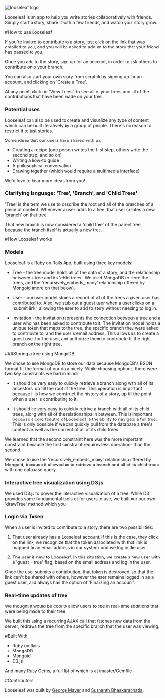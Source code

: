 ![looseleaf logo](http://i1282.photobucket.com/albums/a535/bhaskaraspb/looseleaf_zpsbcea3d9b.png "looseleaf logo")

Looseleaf is an app to help you write stories collaboratively with friends. Simply start a story, share it with a few friends, and watch your story grow.

#How to use Looseleaf

If you're invited to contribute to a story, just click on the link that was emailed to you, and you will be asked to add on to the story that your friend has passed to you.

Once you add to the story, sign up for an account, in order to ask others to contribute onto your branch.

You can also start your own story from scratch by signing up for an account, and clicking on 'Create a Tree'. 

At any point, click on 'View Trees', to see all of your trees and all of the contributions that have been made on your tree.

### Potential uses

Looseleaf can also be used to create and visualize any type of content which can be built iteratively by a group of people. There's no reason to restrict it to just stories.

Some ideas that our users have shared with us:
- Creating a recipe (one person writes the first step, others write the second step, and so on)
- Writing a how-to guide
- A philosophical conversation 
- Drawing together (which would require a multimedia interface)

We'd love to hear more ideas from you!

### Clarifying language: 'Tree', 'Branch', and 'Child Trees'

'Tree' is the term we use to describe the root and all of the branches of a piece of content. Whenever a user adds to a tree, that user creates a new 'branch' on that tree. 

That new branch is now considered a 'child tree' of the parent tree, because the branch itself is actually a new tree.

#How Looseleaf works

### Models

Looseleaf is a Ruby on Rails App, built using three key models:

- Tree - the tree model holds all of the data of a story, and the relationship between a tree and its 'child trees'. We used MongoDB to store the trees, and the 'recursively_embeds_many' relationship offered by Mongoid (more on that below).

- User - our user model stores a record of all of the trees a given user has contributed to. Also, we stub out a guest user when a user clicks on a 'submit link', allowing the user to add to story without needing to log in.

- Invitation - the invitation represents the connection between a tree and a user who has been asked to contribute to it. The invitation model holds a unique token that maps to the tree, the specific branch they were asked to contribute to, and the user's email address. This allows us to create a guest user for the user, and authorize them to contribute to the right branch on the right tree.

###Storing a tree using MongoDB

We chose to use MongoDB to store our data because MongoDB's BSON format fit the format of our data nicely. While choosing options, there were two key constraints we had in mind:

- It should be very easy to quickly retrieve a branch along with all of its ancestors, up till the root of the tree. This operation is important because it is how we construct the history of a story, up till the point when a user is contributing to it.

- It should be very easy to quickly retrive a branch with all of its child trees, along with all of the relationships in between. This is important because a core feautre of Looseleaf is the ability to navigate a full tree. This is only possible if we can quickly pull from the database a tree's content as well as the content of all of its child trees.

We learned that the second constraint here was the more important constraint because the first constraint requires less operations than the second.

We chose to use the 'recursively_embeds_many' relationship offered by Mongoid, because it allowed us to retrieve a branch and all of its child trees with one database query.

### Interactive tree visualization using D3.js

We used D3.js to power the interactive visualization of a tree. While D3 provides some fundamental tools ot  for users to use, we built our our own 'drawTree' method which you 

### Login via Token 

When a user is invited to contribute to a story, there are two possibilities:
1) That user already has a Looseleaf account. If this is the case, they click on the link, we recognize that the token associated with that link is mapped to an email address in our system, and we log in the user.

2) The user is new to Looseleaf. In this situation, we create a new user with a 'guest = true' flag, based on the email address and log in the user.

Once the user submits a contribution, that token is destroyed, so that the link can't be shared with others, however the user remains logged in as a guest user, and always has the option of 'Finalizing an account'.

### Real-time updates of tree

We thought it would be cool to allow users to see in real-time additions that were being made to their tree. 

We built this using a recurring AJAX call that fetches new data from the server, redraws the tree from the specific branch that the user was viewing. 

#Built With

- Ruby on Rails
- MongoDB
- Mongoid
- D3.js

And many Ruby Gems, a full list of which is at /master/Gemfile.

#Contributors

Looseleaf was built by [George Mayer](https://github.com/georgemayer) and [Sushanth Bhaskarabhatla](https://github.com/bhaskaraspb).